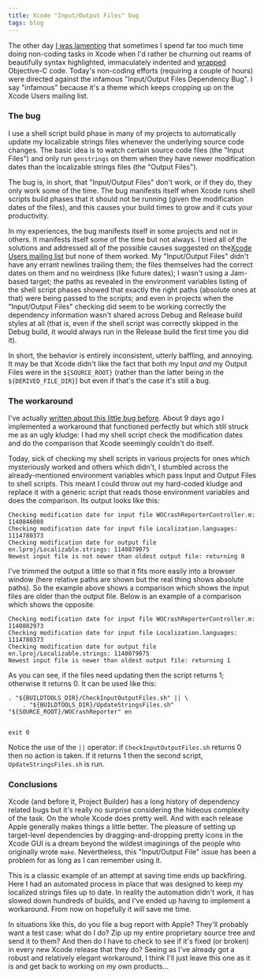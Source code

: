 ```yaml
---
title: Xcode "Input/Output Files" bug
tags: blog
---
```


The other day [I was lamenting](http://typechecked.net/a/about/wincent/weblog/archives/2006/02/clicketyclick.php) that sometimes I spend far too much time doing non-coding tasks in Xcode when I'd rather be churning out reams of beautifully syntax highlighted, immaculately indented and [wrapped](http://typechecked.net/a/about/wincent/weblog/archives/2006/02/to_wrap_or_not.php) Objective-C code. Today's non-coding efforts (requiring a couple of hours) were directed against the infamous "Input/Output Files Dependency Bug". I say "infamous" because it's a theme which keeps cropping up on the Xcode Users mailing list.

### The bug

I use a shell script build phase in many of my projects to automatically update my localizable strings files whenever the underlying source code changes. The basic idea is to watch certain source code files (the "Input Files") and only run `genstrings` on them when they have newer modification dates than the localizable strings files (the "Output Files").

The bug is, in short, that "Input/Output Files" don't work, or if they do, they only work some of the time. The bug manifests itself when Xcode runs shell scripts build phases that it should not be running (given the modification dates of the files), and this causes your build times to grow and it cuts your productivity.

In my experiences, the bug manifests itself in some projects and not in others. It manifests itself some of the time but not always. I tried all of the solutions and addressed all of the possible causes suggested on the[Xcode Users mailing list](http://lists.apple.com/mailman/listinfo/xcode-users) but none of them worked. My "Input/Output Files" didn't have any errant newlines trailing them; the files themselves had the correct dates on them and no weirdness (like future dates); I wasn't using a Jam-based target; the paths as revealed in the environment variables listing of the shell script phases showed that exactly the right paths (absolute ones at that) were being passed to the scripts; and even in projects when the "Input/Output Files" checking did seem to be working correctly the dependency information wasn't shared across Debug and Release build styles at all (that is, even if the shell script was correctly skipped in the Debug build, it would always run in the Release build the first time you did it).

In short, the behavior is entirely inconsistent, utterly baffling, and annoying. It may be that Xcode didn't like the fact that both my Input _and_ my Output Files were in the `${SOURCE_ROOT}` (rather than the latter being in the `${DERIVED_FILE_DIR}`) but even if that's the case it's still a bug.

### The workaround

I've actually [written about this little bug before](http://typechecked.net/a/about/wincent/weblog/archives/2006/02/two_annoying_xc.php). About 9 days ago I implemented a workaround that functioned perfectly but which still struck me as an ugly kludge: I had my shell script check the modification dates and do the comparison that Xcode seemingly couldn't do itself.

Today, sick of checking my shell scripts in various projects for ones which mysteriously worked and others which didn't, I stumbled across the already-mentioned environment variables which pass Input and Output Files to shell scripts. This meant I could throw out my hard-coded kludge and replace it with a generic script that reads those environment variables and does the comparison. Its output looks like this:

    Checking modification date for input file WOCrashReporterController.m: 1140846008
    Checking modification date for input file Localization.languages: 1114780373
    Checking modification date for output file en.lproj/Localizable.strings: 1140879075
    Newest input file is not newer than oldest output file: returning 0

I've trimmed the output a little so that it fits more easily into a browser window (here relative paths are shown but the real thing shows absolute paths). So the example above shows a comparison which shows the input files are older than the output file. Below is an example of a comparison which shows the opposite.

    Checking modification date for input file WOCrashReporterController.m: 1140882973
    Checking modification date for input file Localization.languages: 1114780373
    Checking modification date for output file en.lproj/Localizable.strings: 1140879075
    Newest input file is newer than oldest output file: returning 1

As you can see, if the files need updating then the script returns 1; otherwise it returns 0. It can be used like this:

    . "${BUILDTOOLS_DIR}/CheckInputOutputFiles.sh" || \
        . "${BUILDTOOLS_DIR}/UpdateStringsFiles.sh" "${SOURCE_ROOT}/WOCrashReporter" en


    exit 0

Notice the use of the `||` operator: if `CheckInputOutputFiles.sh` returns 0 then no action is taken. If it returns 1 then the second script, `UpdateStringsFiles.sh` is run.

### Conclusions

Xcode (and before it, Project Builder) has a long history of dependency related bugs but it's really no surprise considering the hideous complexity of the task. On the whole Xcode does pretty well. And with each release Apple generally makes things a little better. The pleasure of setting up target-level dependencies by dragging-and-dropping pretty icons in the Xcode GUI is a dream beyond the wildest imaginings of the people who originally wrote `make`. Nevertheless, this "Input/Output File" issue has been a problem for as long as I can remember using it.

This is a classic example of an attempt at saving time ends up backfiring. Here I had an automated process in place that was designed to keep my localized strings files up to date. In reality the automation didn't work, it has slowed down hundreds of builds, and I've ended up having to implement a workaround. From now on hopefully it _will_ save me time.

In situations like this, do you file a bug report with Apple? They'll probably want a test case: what do I do? Zip up my entire proprietary source tree and send it to them? And then do I have to check to see if it's fixed (or broken) in every new Xcode release that they do? Seeing as I've already got a robust and relatively elegant workaround, I think I'll just leave this one as it is and get back to working on my own products...
